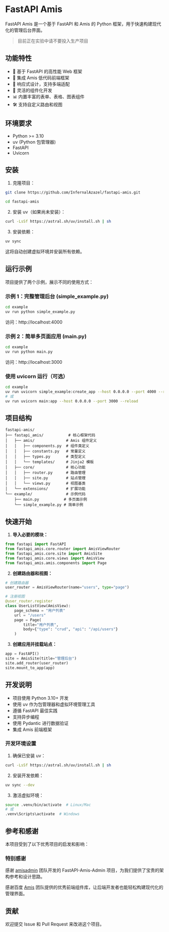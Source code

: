 # FastAPI Amis

FastAPI Amis 是一个基于 FastAPI 和 Amis 的 Python 框架，用于快速构建现代化的管理后台界面。

> 目前正在实验中请不要投入生产项目

## 功能特性

- 🚀 基于 FastAPI 的高性能 Web 框架
- 🎨 集成 Amis 低代码前端框架
- 📱 响应式设计，支持多端适配
- 🔧 灵活的组件化开发
- 📊 内置丰富的表单、表格、图表组件
- 🛠️ 支持自定义路由和视图

## 环境要求

- Python >= 3.10
- uv (Python 包管理器)
- FastAPI
- Uvicorn

## 安装

1. 克隆项目：
```bash
git clone https://github.com/InfernalAzazel/fastapi-amis.git

cd fastapi-amis
```

2. 安装 uv（如果尚未安装）：
```bash
curl -LsSf https://astral.sh/uv/install.sh | sh
```

3. 安装依赖：
```bash
uv sync
```

这将自动创建虚拟环境并安装所有依赖。

## 运行示例

项目提供了两个示例，展示不同的使用方式：

### 示例 1：完整管理后台 (simple_example.py)
```bash
cd example
uv run python simple_example.py
```
访问：http://localhost:4000

### 示例 2：简单多页面应用 (main.py)
```bash
cd example
uv run python main.py
```
访问：http://localhost:3000

### 使用 uvicorn 运行（可选）
```bash
cd example
uv run uvicorn simple_example:create_app --host 0.0.0.0 --port 4000 --reload
# 或
uv run uvicorn main:app --host 0.0.0.0 --port 3000 --reload
```

## 项目结构

```
fastapi-amis/
├── fastapi_amis/           # 核心框架代码
│   ├── amis/              # Amis 组件定义
│   │   ├── components.py  # 组件类定义
│   │   ├── constants.py   # 常量定义
│   │   ├── types.py       # 类型定义
│   │   └── templates/     # Jinja2 模板
│   ├── core/              # 核心功能
│   │   ├── router.py      # 路由管理
│   │   ├── site.py        # 站点管理
│   │   └── views.py       # 视图基类
│   └── extensions/        # 扩展功能
└── example/               # 示例代码
    ├── main.py           # 多页面示例
    └── simple_example.py # 简单示例
```

## 快速开始

1. **导入必要的模块：**
```python
from fastapi import FastAPI
from fastapi_amis.core.router import AmisViewRouter
from fastapi_amis.core.site import AmisSite
from fastapi_amis.core.views import AmisView
from fastapi_amis.amis.components import Page
```

2. **创建路由器和视图：**
```python
# 创建路由器
user_router = AmisViewRouter(name="users", type="page")

# 注册视图
@user_router.register
class UserListView(AmisView):
    page_schema = "用户列表"
    url = "/users"
    page = Page(
        title="用户列表",
        body={"type": "crud", "api": "/api/users"}
    )
```

3. **创建应用并挂载站点：**
```python
app = FastAPI()
site = AmisSite(title="管理后台")
site.add_router(user_router)
site.mount_to_app(app)
```

## 开发说明

- 项目使用 Python 3.10+ 开发
- 使用 uv 作为包管理器和虚拟环境管理工具
- 遵循 FastAPI 最佳实践
- 支持异步编程
- 使用 Pydantic 进行数据验证
- 集成 Amis 前端框架

### 开发环境设置

1. 确保已安装 uv：
```bash
curl -LsSf https://astral.sh/uv/install.sh | sh
```

2. 安装开发依赖：
```bash
uv sync --dev
```

3. 激活虚拟环境：
```bash
source .venv/bin/activate  # Linux/Mac
# 或
.venv\Scripts\activate  # Windows
```

## 参考和感谢

本项目受到了以下优秀项目的启发和影响：

### 特别感谢

感谢 [amisadmin](https://github.com/amisadmin) 团队开发的 FastAPI-Amis-Admin 项目，为我们提供了宝贵的架构参考和设计思路。

感谢百度 [Amis](https://github.com/baidu/amis.git) 团队提供的优秀前端组件库，让后端开发者也能轻松构建现代化的管理界面。

## 贡献

欢迎提交 Issue 和 Pull Request 来改进这个项目。